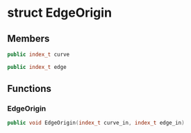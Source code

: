 # struct EdgeOrigin


## Members

```cpp
public index_t curve

```

```cpp
public index_t edge

```



## Functions

### EdgeOrigin

```cpp
public void EdgeOrigin(index_t curve_in, index_t edge_in)
```




